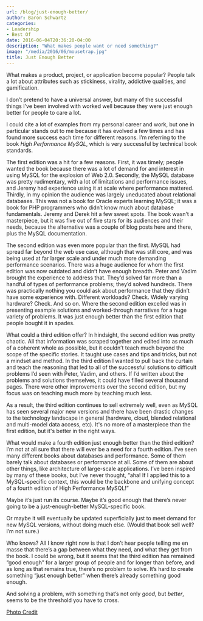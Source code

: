 ```yaml
---
url: /blog/just-enough-better/
author: Baron Schwartz
categories:
- Leadership
- Best Of
date: 2016-06-04T20:36:20-04:00
description: "What makes people want or need something?"
image: "/media/2016/06/mousetrap.jpg"
title: Just Enough Better
---
```


What makes a product, project, or application become popular? People talk a lot about attributes such as stickiness, virality, addictive qualities, and gamification.

I don’t pretend to have a universal answer, but many of the successful things I’ve been involved with worked well because they were just enough better for people to care a lot.

<!--more-->

I could cite a lot of examples from my personal career and work, but one in particular stands out to me because it has evolved a few times and has found more success each time for different reasons. I’m referring to the book *High Performance MySQL*, which is very successful by technical book standards.

The first edition was a hit for a few reasons. First, it was timely; people wanted the book because there was a lot of demand for and interest in using MySQL for the explosion of Web 2.0. Secondly, the MySQL database was pretty rudimentary, with a lot of limitations and performance issues, and Jeremy had experience using it at scale where performance mattered. Thirdly, in my opinion the audience was largely uneducated about relational databases. This was not a book for Oracle experts learning MySQL; it was a book for PHP programmers who didn’t know much about database fundamentals. Jeremy and Derek hit a few sweet spots. The book wasn’t a masterpiece, but it was five out of five stars for its audiences and their needs, because the alternative was a couple of blog posts here and there, plus the MySQL documentation.

The second edition was even more popular than the first. MySQL had spread far beyond the web use case, although that was still core, and was being used at far larger scale and under much more demanding performance scenarios. There was a huge audience for whom the first edition was now outdated and didn’t have enough breadth. Peter and Vadim brought the experience to address that. They’d solved far more than a handful of types of performance problems; they’d solved hundreds. There was practically nothing you could ask about performance that they didn’t have some experience with. Different workloads? Check. Widely varying hardware? Check. And so on. Where the second edition excelled was in presenting example solutions and worked-through narratives for a huge variety of problems. It was just enough better than the first edition that people bought it in spades.

What could a third edition offer? In hindsight, the second edition was pretty chaotic. All that information was scraped together and edited into as much of a coherent whole as possible, but it couldn’t teach much beyond the scope of the specific stories. It taught use cases and tips and tricks, but not a mindset and method. In the third edition I wanted to pull back the curtain and teach the reasoning that led to all of the successful solutions to difficult problems I’d seen with Peter, Vadim, and others. If I’d written about the problems and solutions themselves, it could have filled several thousand pages. There were other improvements over the second edition, but my focus was on teaching much more by teaching much less.

As a result, the third edition continues to sell extremely well, even as MySQL has seen several major new versions and there have been drastic changes to the technology landscape in general (hardware, cloud, blended relational and multi-model data access, etc). It's no more of a masterpiece than the first edition, but it's better in the right ways.

What would make a fourth edition just enough better than the third edition? I’m not at all sure that there will ever be a need for a fourth edition. I’ve seen many different books about databases and performance. Some of them barely talk about databases or performance at all. Some of them are about other things, like architecture of large-scale applications. I’ve been inspired by many of these books, but I’ve never thought, “aha! If I applied this to a MySQL-specific context, this would be the backbone and unifying concept of a fourth edition of High Performance MySQL!”

Maybe it’s just run its course. Maybe it’s good enough that there’s never going to be a just-enough-better MySQL-specific book.

Or maybe it will eventually be updated superficially just to meet demand for new MySQL versions, without doing much else. (Would that book sell well? I’m not sure.)

Who knows? All I know right now is that I don’t hear people telling me en masse that there’s a gap between what they need, and what they get from the book. I could be wrong, but it seems that the third edition has remained “good enough” for a larger group of people and for longer than before, and as long as that remains true, there’s no problem to solve. It’s hard to create something “just enough better” when there’s already something good enough.

And solving a problem, with something that’s not only *good*, but *better*, seems to be the threshold you have to cross.

[Photo Credit](https://www.flickr.com/photos/hz536n/14237740515/)

